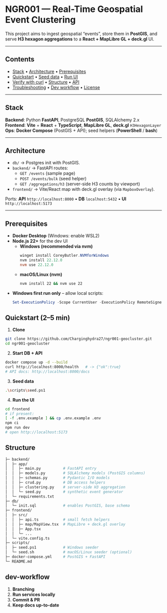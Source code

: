 # NGR001 — Real-Time Geospatial Event Clustering

This project aims to ingest geospatial “events”, store them in **PostGIS**, and serve **H3 hexagon aggregations** to a **React + MapLibre GL + deck.gl** UI.

---

## Contents
- [Stack](#stack) • [Architecture](#architecture) • [Prerequisites](#prerequisites)  
- [Quickstart](#quickstart-25-min) • [Seed data](#seed-synthetic-data) • [Run UI](#run-the-frontend-ui)  
- [Verify with curl](#verify-with-curl) • [Structure](#project-structure) • [API](#key-api-endpoints)  
- [Troubleshooting](#troubleshooting) • [Dev workflow](#development-workflow) • [License](#license)


---

## Stack
**Backend**: Python **FastAPI**, PostgreSQL **PostGIS**, SQLAlchemy 2.x  
**Frontend**: **Vite** + **React** + **TypeScript**, **MapLibre GL**, **deck.gl** `H3HexagonLayer`  
**Ops**: **Docker Compose** (PostGIS + API); seed helpers (**PowerShell** / **bash**)

---

## Architecture
- `db/` → Postgres init with PostGIS.
- `backend/` → FastAPI routes:
  - `GET /events` (sample page)
  - `POST /events/bulk` (seed helper)
  - `GET /aggregations/h3` (server-side H3 counts by viewport)
- `frontend/` → Vite/React map with deck.gl overlay (via `MapboxOverlay`).

Ports: **API** `http://localhost:8000` • **DB** `localhost:5432` • **UI** `http://localhost:5173`

---

## Prerequisites
- **Docker Desktop** (Windows: enable WSL2)
- **Node.js 22+** for the dev UI
  - **Windows (recommended via nvm)**
    ```powershell
    winget install CoreyButler.NVMforWindows
    nvm install 22.12.0
    nvm use 22.12.0
    ```
  - **macOS/Linux (nvm)**
    ```bash
    nvm install 22 && nvm use 22
    ```
- **Windows first run only** – allow local scripts:
  ```powershell
  Set-ExecutionPolicy -Scope CurrentUser -ExecutionPolicy RemoteSigned

## Quickstart (2–5 min)

1) **Clone**
```bash
git clone https://github.com/Charginghydra27/ngr001-geocluster.git
cd ngr001-geocluster
```

2) **Start DB + API**
```bash
docker compose up -d --build
curl http://localhost:8000/health   # -> {"ok":true}
# API docs: http://localhost:8000/docs
```

3) **Seed data**
```bash
.\scripts\seed.ps1
```

4) **Run the UI**
```bash
cd frontend
# if present:
[ -f .env.example ] && cp .env.example .env
npm ci
npm run dev
# open http://localhost:5173
```



## Structure ##
```bash
├─ backend/
│  ├─ app/
│  │  ├─ main.py          # FastAPI entry
│  │  ├─ models.py        # SQLAlchemy models (PostGIS columns)
│  │  ├─ schemas.py       # Pydantic I/O models
│  │  ├─ crud.py          # DB access helpers
│  │  ├─ clustering.py    # server-side H3 aggregation
│  │  └─ seed.py          # synthetic event generator
│  └─ requirements.txt
├─ db/
│  └─ init.sql            # enables PostGIS, base schema
├─ frontend/
│  ├─ src/
│  │  ├─ api.ts           # small fetch helpers
│  │  ├─ map/MapView.tsx  # MapLibre + deck.gl overlay
│  │  ├─ App.tsx
│  │  └─ ...
│  └─ vite.config.ts
├─ scripts/
│  ├─ seed.ps1            # Windows seeder
│  └─ seed.sh             # macOS/Linux seeder (optional)
├─ docker-compose.yml     # PostGIS + FastAPI
└─ README.md
```


## dev-workflow ##
1) **Branching**
2) **Run services locally**
3) **Commit & PR**
4) **Keep docs up-to-date**







